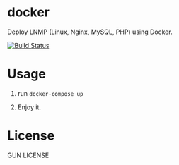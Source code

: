 # docker
Deploy LNMP (Linux, Nginx, MySQL, PHP) using Docker.

[![Build Status](https://travis-ci.org/leepin/docker.svg)](https://travis-ci.org/leepin/docker)

# Usage

1. run `docker-compose up`

2. Enjoy it.

# License

GUN LICENSE
